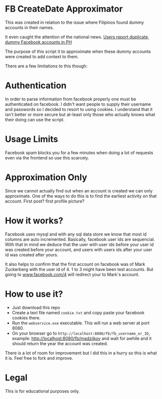 FB CreateDate Approximator
==========================

This was created in relation to the issue where Filipinos found dummy accounts in their names.

It even caught the attention of the national news. [Users report duplicate, dummy Facebook accounts in PH](https://www.rappler.com/nation/263121-users-report-duplicate-facebook-dummy-accounts-philippines)

The purpose of this script it to approximate when these dummy accounts were created to add context to them.

There are a few limitations to this though:

# Authentication

In order to parse information from facebook properly one must be authenticated on facebook.
I didn't want people to supply their username and passwords so I decided to resort to using cookies. I understand that it isn't better or more secure but at-least only those who actually knows what their doing can use the script.

# Usage Limits

Facebook spam blocks you for a few minutes when doing a lot of requests even via the frontend so use this scarcely.

# Approximation Only

Since we cannot actually find out when an account is created we can only approximate. One of the ways to do this is to find the earliest activity on that account. First post? first profile picture?


How it works?
=============
Facebook uses mysql and with any sql data store we know that most id columns are auto incremented. Basically, facebook user ids are sequencial. With that in mind we deduce that the user with user ids before your user id was created before your account, and users with users ids after your user id was created after yours. 

It also helps to confirm that the first account on facebook was of Mark Zuckerberg with the user id of 4. 1 to 3 might have been test accounts. But going to www.facebook.com/4 will redirect your to Mark's account.

How to use it?
==============
- Just download this repo
- Create a text file named `cookie.txt` and copy paste your facebook cookies there.
- Run the `webservice.exe` executable. This will run a web server at port 8080. 
- On your browser go to `http://localhost:8080/fb/fb_username_or_ID`, example: [http://localhost:8080/fb/madziikoy](http://localhost:8080/fb/madziikoy) and wait for awhile and it should return the year the account was created. 

There is a lot of room for improvement but I did this in a hurry so this is what it is. Feel free to fork and improve.

Legal
=====
This is for educational purposes only.
